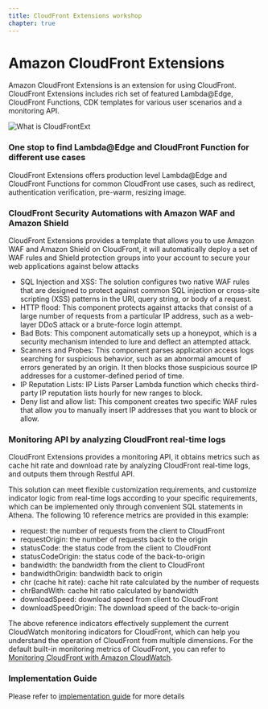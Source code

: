 ```yaml
---
title: CloudFront Extensions workshop 
chapter: true
---
```


# Amazon CloudFront Extensions 

Amazon CloudFront Extensions is an extension for using CloudFront. CloudFront Extensions includes rich set of featured Lambda@Edge, CloudFront Functions, CDK templates for various user scenarios and a monitoring API.

![What is CloudFrontExt](/images/what-is-cloudfrontext.png)


### One stop to find Lambda@Edge and CloudFront Function for different use cases

CloudFront Extensions offers production level Lambda@Edge and CloudFront Functions for common CloudFront use cases, such as redirect, authentication verification, pre-warm, resizing image.

### CloudFront Security Automations with Amazon WAF and Amazon Shield

CloudFront Extensions provides a template that allows you to use Amazon WAF and Amazon Shield on CloudFront, it will automatically deploy a set of WAF rules and Shield protection groups into your account to secure your web applications against below attacks

  - SQL Injection and XSS: The solution configures two native WAF rules that are designed to protect against common SQL injection or cross-site scripting (XSS) patterns in the URI, query string, or body of a request.
  - HTTP flood: This component protects against attacks that consist of a large number of requests from a particular IP address, such as a web-layer DDoS attack or a brute-force login attempt.
  - Bad Bots: This component automatically sets up a honeypot, which is a security mechanism intended to lure and deflect an attempted attack.
  - Scanners and Probes: This component parses application access logs searching for suspicious behavior, such as an abnormal amount of errors generated by an origin. It then blocks those suspicious source IP addresses for a customer-defined period of time.
  - IP Reputation Lists: IP Lists Parser Lambda function which checks third-party IP reputation lists hourly for new ranges to block.
  - Deny list and allow list: This component creates two specific WAF rules that allow you to manually insert IP addresses that you want to block or allow.

### Monitoring API by analyzing CloudFront real-time logs

CloudFront Extensions provides a monitoring API, it obtains metrics such as cache hit rate and download rate by analyzing CloudFront real-time logs, and outputs them through Restful API.

This solution can meet flexible customization requirements, and customize indicator logic from real-time logs according to your specific requirements, which can be implemented only through convenient SQL statements in Athena. The following 10 reference metrics are provided in this example:

- request: the number of requests from the client to CloudFront
- requestOrigin: the number of requests back to the origin
- statusCode: the status code from the client to CloudFront
- statusCodeOrigin: the status code of the back-to-origin
- bandwidth: the bandwidth from the client to CloudFront
- bandwidthOrigin: bandwidth back to origin
- chr (cache hit rate): cache hit rate calculated by the number of requests
- chrBandWith: cache hit ratio calculated by bandwidth
- downloadSpeed: download speed from client to CloudFront
- downloadSpeedOrigin: The download speed of the back-to-origin

The above reference indicators effectively supplement the current CloudWatch monitoring indicators for CloudFront, which can help you understand the operation of CloudFront from multiple dimensions. For the default built-in monitoring metrics of CloudFront, you can refer to [Monitoring CloudFront with Amazon CloudWatch](https://docs.aws.amazon.com/zh_cn/AmazonCloudFront/latest/DeveloperGuide/monitoring-using-cloudwatch.html).



### Implementation Guide
Please refer to [implementation guide](https://awslabs.github.io/aws-cloudfront-extensions/) for more details 
